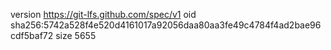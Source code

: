 version https://git-lfs.github.com/spec/v1
oid sha256:5742a528f4e520d4161017a92056daa80aa3fe49c4784f4ad2bae96cdf5baf72
size 5655

